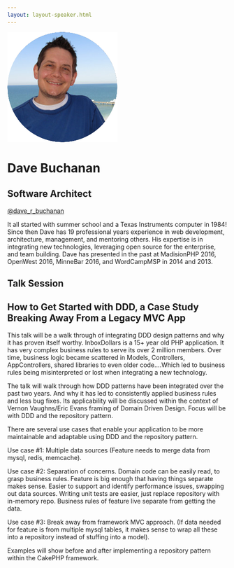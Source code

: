 ```yaml
---
layout: layout-speaker.html
---
```


<div class="container section featured-speaker">
  <div class="row">
    <div class="col-xs-12 col-sm-2 img-container">
      <img class="speaker-page-img" src="../img/speakers/Dave-Buchanan-ON.png">
    </div>
    <div class="col-xs-12 col-sm-10 copy-container">
        <h1 class="speaker-header">Dave Buchanan</h1>
        <h2 class="speaker-subtitle">Software Architect</h2>
        <p class="copy"><a class="speaker-handle" href="https://twitter.com/dave_r_buchanan" target="_blank">@dave_r_buchanan</a></p>
        <p class="copy">It all started with summer school and a Texas Instruments computer in 1984! Since then Dave has 19 professional years experience in web development, architecture, management, and mentoring others. His expertise is in integrating new technologies, leveraging open source for the enterprise, and team building. Dave has presented in the past at MadisionPHP 2016, OpenWest 2016, MinneBar 2016, and WordCampMSP in 2014 and 2013.</p>
        <h2 class="speaker-subheader">Talk Session</h2>
        <h2 class="speaker-subheader gold">How to Get Started with DDD, a Case Study Breaking Away From a Legacy MVC App</h2>
        <p class="copy">This talk will be a walk through of integrating DDD design patterns and why it has proven itself worthy. InboxDollars is a 15+ year old PHP application. It has very complex business rules to serve its over 2 million members. Over time, business logic became scattered in Models, Controllers, AppControllers, shared libraries to even older code....Which led to business rules being misinterpreted or lost when integrating a new technology.</p>
        <p class="copy">The talk will walk through how DDD patterns have been integrated over the past two years. And why it has led to consistently applied business rules and less bug fixes. Its applicability will be discussed within the context of Vernon Vaughns/Eric Evans framing of Domain Driven Design. Focus will be with DDD and the repository pattern.</p>
        <p class="copy">There are several use cases that enable your application to be more maintainable and adaptable using DDD and the repository pattern.</p>
        <p class="copy">Use case #1:  Multiple data sources (Feature needs to merge data from mysql, redis, memcache).</p>
        <p class="copy">Use case #2:  Separation of concerns. Domain code can be easily read, to grasp business rules. Feature is big enough that having things separate makes sense. Easier to support and identify performance issues, swapping out data sources. Writing unit tests are easier, just replace repository with in-memory repo. Business rules of feature live separate from getting the data.</p>
        <p class="copy">Use case #3:  Break away from framework MVC approach. (If data needed for feature is from multiple mysql tables, it makes sense to wrap all these into a repository instead of stuffing into a model).</p>
        <p class="copy">Examples will show before and after implementing a repository pattern within the CakePHP framework.</p>
        <!--<a class="btn" href="https://ti.to/explore-ddd-conference/2017">Buy Tickets</a>-->
    </div>
  </div>
</div>